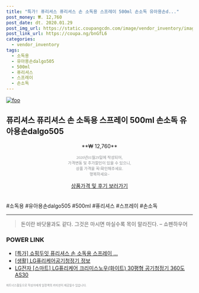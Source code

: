```yaml
--- 
title: "특가! 퓨리셔스 퓨리셔스 손 소독용 스프레이 500ml 손소독 유아용손d..." 
post_money: ₩. 12,760 
post_date: dt. 2020.01.29 
post_img_url: https://static.coupangcdn.com/image/vendor_inventory/images/2019/03/27/18/1/32cec521-3239-4ed3-9477-58c5541541e6.jpg 
post_link_url: https://coupa.ng/bnGfL6 
categories: 
  - vendor_inventory 
tags: 
  - 소독용 
  - 유아용손dalgo505 
  - 500ml 
  - 퓨리셔스 
  - 스프레이 
  - 손소독 
--- 
```

[![foo](https://static.coupangcdn.com/image/vendor_inventory/images/2019/03/27/18/1/32cec521-3239-4ed3-9477-58c5541541e6.jpg)](https://coupa.ng/bnGfL6) 

## 퓨리셔스 퓨리셔스 손 소독용 스프레이 500ml 손소독 유아용손dalgo505 
<p style="text-align: center;">**₩ 12,760**</p> 
<p style="text-align: center;"><span style="color: #898c8f; font-family: Georgia,Times,serif; font-size: 0.75em;">2020년01월29일에 작성되어, <br>가격변동 및 추가할인이 있을 수 있으니,<br> 상품 가격을 꼭!확인해주세요.<br>행복하세요~</span> 
</p>	 
<div markdown="0" style="text-align: center;"><a href="https://coupa.ng/bnGfL6" class="btn btn--success">상품가격 및 후기 보러가기</a></div> 
<br><br> 
  #소독용 #유아용손dalgo505 #500ml #퓨리셔스 #스프레이 #손소독 
<hr> 

> 돈이란 바닷물과도 같다. 그것은 마시면 마실수록 목이 말라진다. – 쇼펜하우어 


### POWER LINK

* <a href="https://blog.naver.com/santokki14/221789120928" target="_blank">[특가] 쇼핑두잇 퓨리셔스 손 소독용 스프레이 ...</a>
* <a href="https://blog.naver.com/fasyy4321/221760097808" target="_blank"> [생활] LG퓨리케어공기청정기 정보 </a>
* <a href="https://blog.naver.com/fasyy4321/221779443738" target="_blank">LG전자 [스마트] LG퓨리케어 크리미스노우(화이트) 30평형 공기청정기 360도 AS30</a>

<span style="color: #898c8f; font-family: Georgia,Times,serif; font-size: 0.55em;">파트너스활동으로 작성자에게 일정액의 커미션이 제공될수 있습니다.</span> 
